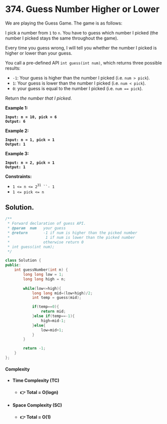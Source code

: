 # 374. Guess Number Higher or Lower

We are playing the Guess Game. The game is as follows:

I pick a number from `1` to `n`. You have to guess which number I picked (the number I picked stays the same throughout the game).

Every time you guess wrong, I will tell you whether the number I picked is higher or lower than your guess.

You call a pre-defined API `int guess(int num)`, which returns three possible results:

* `-1`: Your guess is higher than the number I picked (i.e. `num > pick`).
* `1`: Your guess is lower than the number I picked (i.e. `num < pick`).
* `0`: your guess is equal to the number I picked (i.e. `num == pick`).

Return _the number that I picked_.

&#x20;

**Example 1:**

<pre><code><strong>Input: n = 10, pick = 6
</strong><strong>Output: 6
</strong></code></pre>

**Example 2:**

<pre><code><strong>Input: n = 1, pick = 1
</strong><strong>Output: 1
</strong></code></pre>

**Example 3:**

<pre><code><strong>Input: n = 2, pick = 1
</strong><strong>Output: 1
</strong></code></pre>

&#x20;

**Constraints:**

* `1 <= n <= 2`<sup>`31`</sup>` ``- 1`
* `1 <= pick <= n`



## Solution.

```cpp
/** 
 * Forward declaration of guess API.
 * @param  num   your guess
 * @return 	     -1 if num is higher than the picked number
 *			      1 if num is lower than the picked number
 *               otherwise return 0
 * int guess(int num);
 */

class Solution {
public:
    int guessNumber(int n) {
        long long low = 1;
        long long high = n;
        
        while(low<=high){
            long long mid=(low+high)/2;
            int temp = guess(mid);

            if(temp==0){
                return mid;
            }else if(temp==-1){
                high=mid-1;
            }else{
                low=mid+1;
            }
        }

        return -1;
    }
};
```

#### Complexity

* #### **Time Complexity (TC)**
  * #### 👉 Total = **O(logn)**
* **Space Complexity (SC)**
  * #### 👉 Total = **O(1)**



